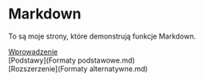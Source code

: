 # Markdown

To są moje strony, które demonstrują funkcje Markdown.

[Wprowadzenie](First.md)  
[Podstawy](Formaty podstawowe.md)  
[Rozszerzenie](Formaty alternatywne.md)
